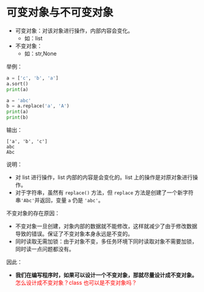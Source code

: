 
# 可变对象与不可变对象

- 可变对象：对该对象进行操作，内部内容会变化。
  - 如：list
- 不变对象：
  - 如：str,None


举例：

```py
a = ['c', 'b', 'a']
a.sort()
print(a)

a = 'abc'
b = a.replace('a', 'A')
print(a)
print(b)
```

输出：

```
['a', 'b', 'c']
abc
Abc
```

说明：

- 对 list 进行操作，list 内部的内容是会变化的。list 上的操作是对原对象进行操作。
- 对于字符串，虽然有 `replace()` 方法，但 `replace` 方法是创建了一个新字符串`'Abc'`并返回，变量 `a` 仍是 `'abc'`。

不变对象的存在原因：

- 不变对象一旦创建，对象内部的数据就不能修改，这样就减少了由于修改数据导致的错误。保证了不变对象本身永远是不变的。
- 同时读取无需加锁：由于对象不变，多任务环境下同时读取对象不需要加锁，同时读一点问题都没有。


因此：

- **我们在编写程序时，如果可以设计一个不变对象，那就尽量设计成不变对象。**<span style="color:red;">怎么设计成不变对象？class 也可以是不变对象吗？</span>
